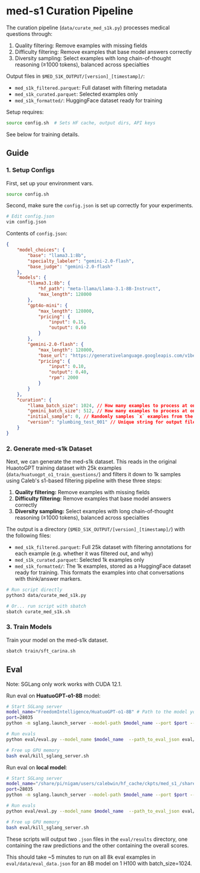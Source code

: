# med-s1 Curation Pipeline

The curation pipeline (`data/curate_med_s1k.py`) processes medical questions through:

1. Quality filtering: Remove examples with missing fields
2. Difficulty filtering: Remove examples that base model answers correctly
3. Diversity sampling: Select examples with long chain-of-thought reasoning (≥1000 tokens), balanced across specialties

Output files in `$MED_S1K_OUTPUT/[version]_[timestamp]/`:
- `med_s1k_filtered.parquet`: Full dataset with filtering metadata
- `med_s1k_curated.parquet`: Selected examples only
- `med_s1k_formatted/`: HuggingFace dataset ready for training

Setup requires:
```bash
source config.sh  # Sets HF cache, output dirs, API keys
```

See below for training details.


## Guide

### 1. Setup Configs

First, set up your environment vars.
```bash
source config.sh
```

Second, make sure the `config.json` is set up correctly for your experiments.

```bash
# Edit config.json
vim config.json
```

Contents of `config.json`:
```json
{
    "model_choices": {
        "base": "llama3.1:8b",
        "specialty_labeler": "gemini-2.0-flash",
        "base_judge": "gemini-2.0-flash"
    },
    "models": {
        "llama3.1:8b": {
            "hf_path": "meta-llama/Llama-3.1-8B-Instruct",
            "max_length": 128000
        },
        "gpt4o-mini": {
            "max_length": 128000,
            "pricing": {
                "input": 0.15,
                "output": 0.60
            }
        },
        "gemini-2.0-flash": {
            "max_length": 128000,
            "base_url": "https://generativelanguage.googleapis.com/v1beta/openai/",
            "pricing": {
                "input": 0.10,
                "output": 0.40,
                "rpm": 2000
            }
        }
    },
    "curation": {
        "llama_batch_size": 1024, // How many examples to process at once for the base model
        "gemini_batch_size": 512, // How many examples to process at once for Gemini
        "initial_sample": 0, // Randomly samples `x` examples from the HuaotoGPT training dataset before running the curation pipeline. If set to 0, will run on the entire dataset. Useful for debugging.
        "version": "plumbing_test_001" // Unique string for output files
    }
}
```

### 2. Generate med-s1k Dataset

Next, we can generate the med-s1k dataset. This reads in the original HuaotoGPT training dataset with 25k examples (`data/huatuogpt_o1_train_questions/`) and filters it down to 1k samples using Caleb's s1-based filtering pipeline with these three steps:

1. **Quality filtering:** Remove examples with missing fields
2. **Difficulty filtering:** Remove examples that base model answers correctly
3. **Diversity sampling:** Select examples with long chain-of-thought reasoning (≥1000 tokens), balanced across specialties

The output is a directory (`$MED_S1K_OUTPUT/[version]_[timestamp]/`) with the following files:
- `med_s1k_filtered.parquet`: Full 25k dataset with filtering annotations for each example (e.g. whether it was filtered out, and why)
- `med_s1k_curated.parquet`: Selected 1k examples only
- `med_s1k_formatted/`: The 1k examples, stored as a HuggingFace dataset ready for training. This formats the examples into chat conversations with think/answer markers.

```bash
# Run script directly
python3 data/curate_med_s1k.py

# Or... run script with sbatch
sbatch curate_med_s1k.sh
```

### 3. Train Models

Train your model on the med-s1k dataset.

```bash
sbatch train/sft_carina.sh
```

## Eval

Note: SGLang only work works with CUDA 12.1.

Run eval on **HuatuoGPT-o1-8B** model:

```bash
# Start SGLang server
model_name="FreedomIntelligence/HuatuoGPT-o1-8B" # Path to the model you are deploying
port=28035
python -m sglang.launch_server --model-path $model_name --port $port --mem-fraction-static 0.8 --dp 1 --tp 1

# Run evals
python eval/eval.py --model_name $model_name  --path_to_eval_json eval/data/eval_data.json --port $port --path_to_output_dir eval/results

# Free up GPU memory
bash eval/kill_sglang_server.sh
```

Run eval on **local model**:

```bash
# Start SGLang server
model_name="/share/pi/nigam/users/calebwin/hf_cache/ckpts/med_s1_/share/pi/nigam/data/med_s1k/s1_replication/med_s1k_formatted_bs8_lr1e-5_epoch5_wd1e-4_20250220_011621/checkpoint-450"
port=28035
python -m sglang.launch_server --model-path $model_name --port $port --mem-fraction-static 0.8 --dp 1 --tp 1

# Run evals
python eval/eval.py --model_name $model_name  --path_to_eval_json eval/data/eval_data.json --port $port --path_to_output_dir eval/results

# Free up GPU memory
bash eval/kill_sglang_server.sh
```

These scripts will output two `.json` files in the `eval/results` directory, one containing the raw predictions and the other containing the overall scores. 

This should take ~5 minutes to run on all 8k eval examples in `eval/data/eval_data.json` for an 8B model on 1 H100 with batch_size=1024.